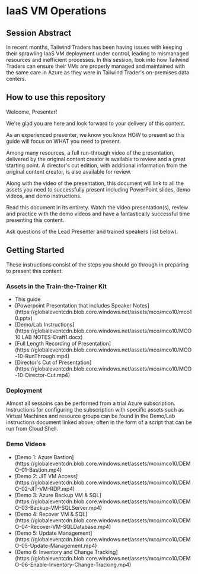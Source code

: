 # IaaS VM Operations

## Session Abstract
In recent months, Tailwind Traders has been having issues with keeping their sprawling IaaS VM deployment under control, leading to mismanaged resources and inefficient processes. In this session, look into how Tailwind Traders can ensure their VMs are properly managed and maintained with the same care in Azure as they were in Tailwind Trader's on-premises data centers.

## How to use this repository
Welcome, Presenter!

We're glad you are here and look forward to your delivery of this content.

As an experienced presenter, we know you know HOW to present so this guide will focus on WHAT you need to present.

Among many resources, a full run-through video of the presentation, delivered by the original content creator is available to review and a great starting point. A director's cut edition, with additional information from the original content creator, is also available for review.

Along with the video of the presentation, this document will link to all the assets you need to successfully present including PowerPoint slides, demo videos, and demo instructions.

Read this document in its entirety. Watch the video presentation(s), review and practice with the demo videos and have a fantastically successful time presenting this content.

Ask questions of the Lead Presenter and trained speakers (list below).

## Getting Started
These instructions consist of the steps you should go through in preparing to present this content:

### Assets in the Train-the-Trainer Kit

<ul>
<li>This guide</li>
<li>[Powerpoint Presentation that includes Speaker Notes](https://globaleventcdn.blob.core.windows.net/assets/mco/mco10/mco10.pptx)</li>
<li>[Demo/Lab Instructions](https://globaleventcdn.blob.core.windows.net/assets/mco/mco10/MCO 10 LAB NOTES-Draft1.docx)</li>
<li>[Full Length Recording of Presentation](https://globaleventcdn.blob.core.windows.net/assets/mco/mco10/MCO-10-RunThrough.mp4)</li>
<li>[Director's Cut of Presentation](https://globaleventcdn.blob.core.windows.net/assets/mco/mco10/MCO-10-Director-Cut.mp4)</li>
</ul>

### Deployment

Almost all sessoins can be performed from a trial Azure subscription. Instructions for configuring the subscription with specific assets such as Virtual Machines and resource groups can be found in the Demo/Lab instructions document linked above, often in the form of a script that can be run from Cloud Shell. 

### Demo Videos

<ul>
<li>[Demo 1: Azure Bastion](https://globaleventcdn.blob.core.windows.net/assets/mco/mco10/DEMO-01-Bastion.mp4)</li>
<li>[Demo 2: JIT VM Access](https://globaleventcdn.blob.core.windows.net/assets/mco/mco10/DEMO-02-JIT-VM-RDP.mp4)</li>
<li>[Demo 3: Azure Backup VM & SQL](https://globaleventcdn.blob.core.windows.net/assets/mco/mco10/DEMO-03-Backup-VM-SQLServer.mp4)</li>
<li>[Demo 4: Recover VM & SQL](https://globaleventcdn.blob.core.windows.net/assets/mco/mco10/DEMO-04-Recover-VM-SQLDatabase.mp4)</li>
<li>[Demo 5: Update Management](https://globaleventcdn.blob.core.windows.net/assets/mco/mco10/DEMO-05-Update-Management.mp4)</li>
<li>[Demo 6: Inventory and Change Tracking](https://globaleventcdn.blob.core.windows.net/assets/mco/mco10/DEMO-06-Enable-Inventory-Change-Tracking.mp4)</li>
</ul>
